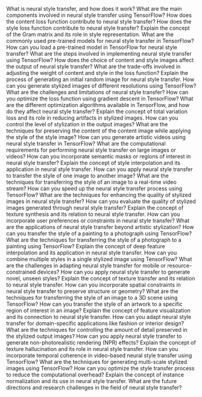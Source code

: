 What is neural style transfer, and how does it work?
What are the main components involved in neural style transfer using TensorFlow?
How does the content loss function contribute to neural style transfer?
How does the style loss function contribute to neural style transfer?
Explain the concept of the Gram matrix and its role in style representation.
What are the commonly used pre-trained models for neural style transfer in TensorFlow?
How can you load a pre-trained model in TensorFlow for neural style transfer?
What are the steps involved in implementing neural style transfer using TensorFlow?
How does the choice of content and style images affect the output of neural style transfer?
What are the trade-offs involved in adjusting the weight of content and style in the loss function?
Explain the process of generating an initial random image for neural style transfer.
How can you generate stylized images of different resolutions using TensorFlow?
What are the challenges and limitations of neural style transfer?
How can you optimize the loss function using gradient descent in TensorFlow?
What are the different optimization algorithms available in TensorFlow, and how do they affect neural style transfer?
Explain the concept of total variation loss and its role in reducing artifacts in stylized images.
How can you control the level of stylization in the output images?
What are the techniques for preserving the content of the content image while applying the style of the style image?
How can you generate artistic videos using neural style transfer in TensorFlow?
What are the computational requirements for performing neural style transfer on large images or videos?
How can you incorporate semantic masks or regions of interest in neural style transfer?
Explain the concept of style interpolation and its application in neural style transfer.
How can you apply neural style transfer to transfer the style of one image to another image?
What are the techniques for transferring the style of an image to a real-time video stream?
How can you speed up the neural style transfer process using TensorFlow?
What are the techniques for enhancing the quality of stylized images in neural style transfer?
How can you evaluate the quality of stylized images generated through neural style transfer?
Explain the concept of texture synthesis and its relation to neural style transfer.
How can you incorporate user preferences or constraints in neural style transfer?
What are the applications of neural style transfer beyond artistic stylization?
How can you transfer the style of a painting to a photograph using TensorFlow?
What are the techniques for transferring the style of a photograph to a painting using TensorFlow?
Explain the concept of deep feature interpolation and its application in neural style transfer.
How can you combine multiple styles in a single stylized image using TensorFlow?
What are the challenges in adapting neural style transfer for mobile or resource-constrained devices?
How can you apply neural style transfer to generate novel, unseen styles?
Explain the concept of texture transfer and its relation to neural style transfer.
How can you incorporate spatial constraints in neural style transfer to preserve structure or geometry?
What are the techniques for transferring the style of an image to a 3D scene using TensorFlow?
How can you transfer the style of an artwork to a specific region of interest in an image?
Explain the concept of feature visualization and its connection to neural style transfer.
How can you adapt neural style transfer for domain-specific applications like fashion or interior design?
What are the techniques for controlling the amount of detail preserved in the stylized output images?
How can you apply neural style transfer to generate non-photorealistic rendering (NPR) effects?
Explain the concept of texture hallucination and its role in neural style transfer.
How can you incorporate temporal coherence in video-based neural style transfer using TensorFlow?
What are the techniques for generating multi-scale stylized images using TensorFlow?
How can you optimize the style transfer process to reduce the computational overhead?
Explain the concept of instance normalization and its use in neural style transfer.
What are the future directions and research challenges in the field of neural style transfer?